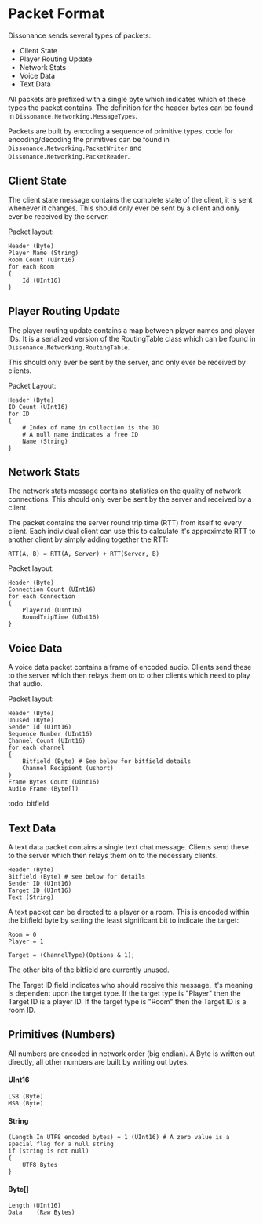 # Packet Format

Dissonance sends several types of packets:

 - Client State
 - Player Routing Update
 - Network Stats
 - Voice Data
 - Text Data

All packets are prefixed with a single byte which indicates which of these types the packet contains. The definition for the header bytes can be found in `Dissonance.Networking.MessageTypes`.

Packets are built by encoding a sequence of primitive types, code for encoding/decoding the primitives can be found in `Dissonance.Networking.PacketWriter` and `Dissonance.Networking.PacketReader`.

## Client State

The client state message contains the complete state of the client, it is sent whenever it changes. This should only ever be sent by a client and only ever be received by the server.

Packet layout:

```
Header (Byte)
Player Name (String)
Room Count (UInt16)
for each Room
{
    Id (UInt16)
}
```

## Player Routing Update

The player routing update contains a map between player names and player IDs. It is a serialized version of the RoutingTable class  which can be found in `Dissonance.Networking.RoutingTable`.

This should only ever be sent by the server, and only ever be received by clients.

Packet Layout:

```
Header (Byte)
ID Count (UInt16)
for ID
{
    # Index of name in collection is the ID
    # A null name indicates a free ID    
    Name (String)
}
```

## Network Stats

The network stats message contains statistics on the quality of network connections. This should only ever be sent by the server and received by a client.

The packet contains the server round trip time (RTT) from itself to every client. Each individual client can use this to calculate it's approximate RTT to another client by simply adding together the RTT:

```
RTT(A, B) = RTT(A, Server) + RTT(Server, B)
```

Packet layout:

```
Header (Byte)
Connection Count (UInt16)
for each Connection
{
    PlayerId (UInt16)
    RoundTripTime (UInt16)
}
```

## Voice Data

A voice data packet contains a frame of encoded audio. Clients send these to the server which then relays them on to other clients which need to play that audio.

Packet layout:

```
Header (Byte)
Unused (Byte)
Sender Id (UInt16)
Sequence Number (UInt16)
Channel Count (UInt16)
for each channel
{
    Bitfield (Byte) # See below for bitfield details
    Channel Recipient (ushort)
}
Frame Bytes Count (UInt16)
Audio Frame (Byte[])
```

todo: bitfield

## Text Data

A text data packet contains a single text chat message. Clients send these to the server which then relays them on to the necessary clients.

```
Header (Byte)
Bitfield (Byte) # see below for details
Sender ID (UInt16)
Target ID (UInt16)
Text (String)
```

A text packet can be directed to a player or a room. This is encoded within the bitfield byte by setting the least significant bit to indicate the target:

```
Room = 0
Player = 1

Target = (ChannelType)(Options & 1);
```

The other bits of the bitfield are currently unused.

The Target ID field indicates who should receive this message, it's meaning is dependent upon the target type. If the target type is "Player" then the Target ID is a player ID. If the target type is "Room" then the Target ID is a room ID.

## Primitives (Numbers)

All numbers are encoded in network order (big endian). A Byte is written out directly, all other numbers are built by writing out bytes.

#### UInt16

```
LSB (Byte)
MSB (Byte)
```

#### String

```
(Length In UTF8 encoded bytes) + 1 (UInt16) # A zero value is a special flag for a null string
if (string is not null)
{
    UTF8 Bytes
}
```

#### Byte[]

```
Length (UInt16)
Data    (Raw Bytes)
```